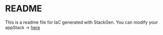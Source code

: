 # README
This is a readme file for IaC generated with StackGen.
You can modify your appStack -> [here](http://main.dev.stackgen.com/appstacks/e2af6c09-ba53-4e3f-b60f-0d266cd665f8)
